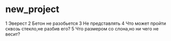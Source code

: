 # new_project
1 Эверест
2 Бетон не разобьется
3 Не представлять
4 Что может пройти сквозь стекло,не разбив его?
5 Что размером со слона,но ни чего не весит?
